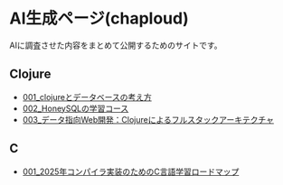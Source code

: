 # AI生成ページ(chaploud)

AIに調査させた内容をまとめて公開するためのサイトです。

## Clojure

- [001_clojureとデータベースの考え方](clojure/001-database/README.md)
- [002_HoneySQLの学習コース](clojure/002-honeysql/README.md)
- [003_データ指向Web開発：Clojureによるフルスタックアーキテクチャ](clojure/003-data-oriented-programimng/README.md)

## C

- [001_2025年コンパイラ実装のためのC言語学習ロードマップ](001-roadmap/README.md)
